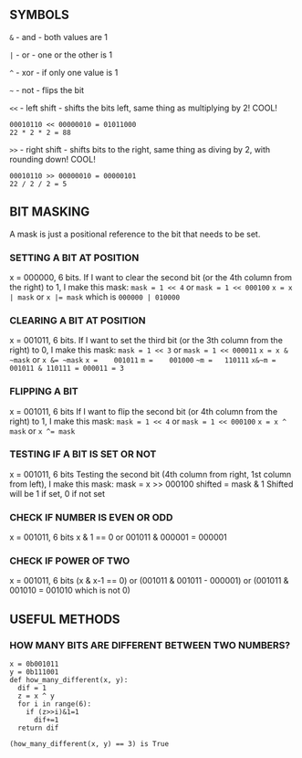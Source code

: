 ## SYMBOLS

`&` - and - both values are 1

`|` - or - one or the other is 1

`^` - xor - if only one value is 1

`~` - not - flips the bit

`<<` - left shift - shifts the bits left, same thing as multiplying by 2! COOL!
```
00010110 << 00000010 = 01011000
22 * 2 * 2 = 88
```

`>>` - right shift - shifts bits to the right, same thing as diving by 2, with rounding down! COOL!
```
00010110 >> 00000010 = 00000101
22 / 2 / 2 = 5
```

## BIT MASKING
A mask is just a positional reference to the bit that needs to be set.

### SETTING A BIT AT POSITION

x = 000000, 6 bits.
If I want to clear the second bit (or the 4th column from the right) to 1, I make this mask:
`mask = 1 << 4` or `mask = 1 << 000100`
`x = x | mask` or `x |= mask` which is `000000 | 010000`

### CLEARING A BIT AT POSITION

x = 001011, 6 bits.
If I want to set the third bit (or the 3th column from the right) to 0, I make this mask:
`mask = 1 << 3` or `mask = 1 << 000011`
`x = x & ~mask` or `x &= ~mask`
`x =    001011`
`m =    001000`
`~m =   110111`
`x&~m = 001011 & 110111 = 000011 = 3`

### FLIPPING A BIT

x = 001011, 6 bits
If I want to flip the second bit (or 4th column from the right) to 1, I make this mask:
`mask = 1 << 4` or `mask = 1 << 000100`
`x = x ^ mask` or `x ^= mask`

### TESTING IF A BIT IS SET OR NOT

x = 001011, 6 bits
Testing the second bit (4th column from right, 1st column from left), I make this mask:
mask = x >> 000100
shifted = mask & 1
Shifted will be 1 if set, 0 if not set

### CHECK IF NUMBER IS EVEN OR ODD

x = 001011, 6 bits
x & 1 == 0 or 001011 & 000001 = 000001

### CHECK IF POWER OF TWO

  x = 001011, 6 bits
(x & x-1 == 0) or (001011 & 001011 - 000001) or (001011 &  001010 = 001010 which is not 0) 

## USEFUL METHODS

### HOW MANY BITS ARE DIFFERENT BETWEEN TWO NUMBERS?

```
x = 0b001011
y = 0b111001
def how_many_different(x, y):
  dif = 1
  z = x ^ y
  for i in range(6):
    if (z>>i)&1=1
      dif+=1
  return dif

(how_many_different(x, y) == 3) is True
```
